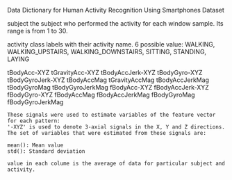 Data Dictionary for Human Activity Recognition Using Smartphones Dataset

subject 
	the subject who performed the activity for each window sample. Its range is from 1 to 30. 

activity
	class labels with their activity name. 6 possible value: WALKING, WALKING_UPSTAIRS, WALKING_DOWNSTAIRS, SITTING, STANDING, LAYING

tBodyAcc-XYZ
tGravityAcc-XYZ
tBodyAccJerk-XYZ
tBodyGyro-XYZ
tBodyGyroJerk-XYZ
tBodyAccMag
tGravityAccMag
tBodyAccJerkMag
tBodyGyroMag
tBodyGyroJerkMag
fBodyAcc-XYZ
fBodyAccJerk-XYZ
fBodyGyro-XYZ
fBodyAccMag
fBodyAccJerkMag
fBodyGyroMag
fBodyGyroJerkMag

	These signals were used to estimate variables of the feature vector for each pattern:  
	'-XYZ' is used to denote 3-axial signals in the X, Y and Z directions.
	The set of variables that were estimated from these signals are: 

	mean(): Mean value
	std(): Standard deviation

	value in each colume is the average of data for particular subject and activity.
